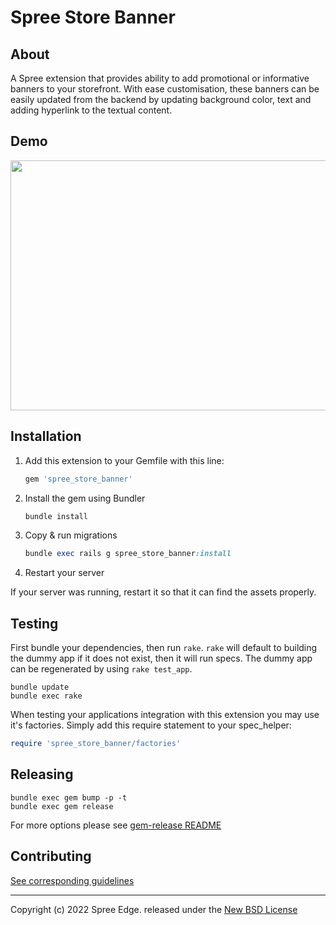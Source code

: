 # Spree Store Banner

## About

A Spree extension that provides ability to add promotional or informative banners to your storefront. With ease customisation, these banners can be easily updated from the backend by updating background color, text and adding hyperlink to the textual content.


## Demo

<img src="https://user-images.githubusercontent.com/43989104/198538063-c441a454-c044-4e87-9055-b2f0a7fc0c66.gif" height=400; width=800;></img>


## Installation

1. Add this extension to your Gemfile with this line:

    ```ruby
    gem 'spree_store_banner'
    ```

2. Install the gem using Bundler

    ```ruby
    bundle install
    ```

3. Copy & run migrations

    ```ruby
    bundle exec rails g spree_store_banner:install
    ```

4. Restart your server

  If your server was running, restart it so that it can find the assets properly.

## Testing

First bundle your dependencies, then run `rake`. `rake` will default to building the dummy app if it does not exist, then it will run specs. The dummy app can be regenerated by using `rake test_app`.

```shell
bundle update
bundle exec rake
```

When testing your applications integration with this extension you may use it's factories.
Simply add this require statement to your spec_helper:

```ruby
require 'spree_store_banner/factories'
```

## Releasing

```shell
bundle exec gem bump -p -t
bundle exec gem release
```

For more options please see [gem-release README](https://github.com/svenfuchs/gem-release)

## Contributing

[See corresponding guidelines](https://github.com/spree-edge/spree_store_banner/blob/master/CONTRIBUTING.md)

---

Copyright (c) 2022 Spree Edge. released under the [New BSD License](https://github.com/spree-edge/spree_store_banner/blob/master/LICENSE)
